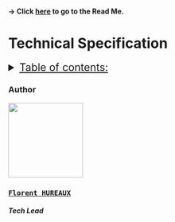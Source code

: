 #### -> Click [here](https://github.com/algosup/2022-2023-project-3-harfang3d-binding-Project-2-group/blob/main/readme.md) to go to the Read Me.

# Technical Specification

<details> 
<summary style="text-decoration: underline; font-size:150%">Table of contents:</summary>


- [1. Glossary](#1-glossary)
- [2. Project Overview](#2-project-overview)
- [3. Solution](#3-solution)
  - [3.1. Goal of the project:](#41-goal-of-the-project)
  - [3.2. Current Solution:](#42-current-solution)
  - [3.3. Proposed Solution:](#43-proposed-solution)
- [4. Cost analysis](#4-Cost-analysis)
- [5. Risks](#5-risks)
- [6. Success Evaluation](#6-success-evaluation)
  

</details>

### Author

<img src="https://avatars.githubusercontent.com/u/71769655?v=4" width="150">

### [**`Florent HUREAUX`**](https://github.com/florenthureaux)
##### *Tech Lead*
